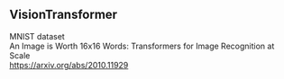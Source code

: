 ## VisionTransformer
MNIST dataset \
An Image is Worth 16x16 Words: Transformers for Image Recognition at Scale \
https://arxiv.org/abs/2010.11929
